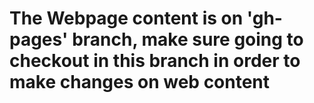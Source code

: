 # The Webpage content is on 'gh-pages' branch, make sure going to checkout in this branch in order to make changes on web content 
